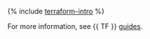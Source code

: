 {% include [terraform-intro](../_includes/terraform-intro.md) %}


For more information, see {{ TF }} [guides](../tutorials/infrastructure-management/terraform-quickstart.md#install-terraform).
